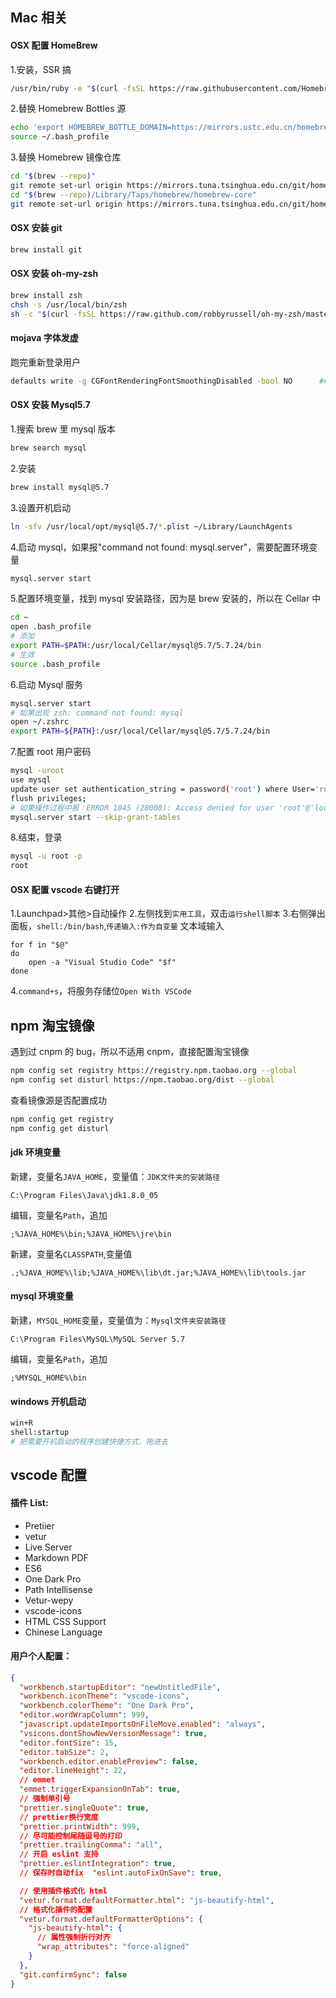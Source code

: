 ## Mac 相关

#### OSX 配置 HomeBrew

1.安装，SSR 搞

```bash
/usr/bin/ruby -e "$(curl -fsSL https://raw.githubusercontent.com/Homebrew/install/master/install)"
```

2.替换 Homebrew Bottles 源

```bash
echo 'export HOMEBREW_BOTTLE_DOMAIN=https://mirrors.ustc.edu.cn/homebrew-bottles' >> ~/.bash_profile
source ~/.bash_profile
```

3.替换 Homebrew 镜像仓库

```bash
cd "$(brew --repo)"   
git remote set-url origin https://mirrors.tuna.tsinghua.edu.cn/git/homebrew/brew.git 
cd "$(brew --repo)/Library/Taps/homebrew/homebrew-core"
git remote set-url origin https://mirrors.tuna.tsinghua.edu.cn/git/homebrew/homebrew-core.git
```

#### OSX 安装 git

```bash
brew install git
```

#### OSX 安装 oh-my-zsh

```bash
brew install zsh
chsh -s /usr/local/bin/zsh
sh -c "$(curl -fsSL https://raw.github.com/robbyrussell/oh-my-zsh/master/tools/install.sh)"
```

#### mojava 字体发虚

跑完重新登录用户

```bash
defaults write -g CGFontRenderingFontSmoothingDisabled -bool NO      ## 切换为YES则恢复Mojave默认的模式
```

#### OSX 安装 Mysql5.7

1.搜索 brew 里 mysql 版本

```bash
brew search mysql
```

2.安装

```bash
brew install mysql@5.7
```

3.设置开机启动

```bash
ln -sfv /usr/local/opt/mysql@5.7/*.plist ~/Library/LaunchAgents
```

4.启动 mysql，如果报"command not found: mysql.server"，需要配置环境变量

```bash
mysql.server start
```

5.配置环境变量，找到 mysql 安装路径，因为是 brew 安装的，所以在 Cellar 中

```bash
cd ~
open .bash_profile
# 添加
export PATH=$PATH:/usr/local/Cellar/mysql@5.7/5.7.24/bin
# 生效
source .bash_profile
```

6.启动 Mysql 服务

```bash
mysql.server start
# 如果出现 zsh: command not found: mysql
open ~/.zshrc
export PATH=${PATH}:/usr/local/Cellar/mysql@5.7/5.7.24/bin
```

7.配置 root 用户密码

```bash
mysql -uroot
use mysql
update user set authentication_string = password('root') where User='root';
flush privileges;
# 如果操作过程中报：ERROR 1045 (28000): Access denied for user 'root'@'localhost' (using password: YES)
mysql.server start --skip-grant-tables
```

8.结束，登录

```bash
mysql -u root -p
root
```

#### OSX 配置 vscode 右键打开

1.Launchpad>其他>自动操作 2.左侧找到`实用工具`，双击`运行shell脚本` 3.右侧弹出面板，`shell:/bin/bash`,`传递输入:作为自变量`
文本域输入

```shell
for f in "$@"
do
    open -a "Visual Studio Code" "$f"
done
```

4.`command+s`，将服务存储位`Open With VSCode`

## npm 淘宝镜像

遇到过 cnpm 的 bug，所以不适用 cnpm，直接配置淘宝镜像

```bash
npm config set registry https://registry.npm.taobao.org --global
npm config set disturl https://npm.taobao.org/dist --global
```

查看镜像源是否配置成功

```bash
npm config get registry
npm config get disturl
```

#### jdk 环境变量

新建，变量名`JAVA_HOME`，变量值：`JDK文件夹的安装路径`

```text
C:\Program Files\Java\jdk1.8.0_05
```

编辑，变量名`Path`，追加

```text
;%JAVA_HOME%\bin;%JAVA_HOME%\jre\bin
```

新建，变量名`CLASSPATH`,变量值

```text
.;%JAVA_HOME%\lib;%JAVA_HOME%\lib\dt.jar;%JAVA_HOME%\lib\tools.jar
```

#### mysql 环境变量

新建，`MYSQL_HOME`变量，变量值为：`Mysql文件夹安装路径`

```text
C:\Program Files\MySQL\MySQL Server 5.7
```

编辑，变量名`Path`，追加

```text
;%MYSQL_HOME%\bin
```

#### windows 开机启动

```bash
win+R
shell:startup
# 把需要开机启动的程序创建快捷方式，拖进去
```

## vscode 配置

#### 插件 List:

- Pretiier
- vetur
- Live Server
- Markdown PDF
- ES6
- One Dark Pro
- Path Intellisense
- Vetur-wepy
- vscode-icons
- HTML CSS Support
- Chinese Language

#### 用户个人配置：

```json
{
  "workbench.startupEditor": "newUntitledFile",
  "workbench.iconTheme": "vscode-icons",
  "workbench.colorTheme": "One Dark Pro",
  "editor.wordWrapColumn": 999,
  "javascript.updateImportsOnFileMove.enabled": "always",
  "vsicons.dontShowNewVersionMessage": true,
  "editor.fontSize": 15,
  "editor.tabSize": 2,
  "workbench.editor.enablePreview": false,
  "editor.lineHeight": 22,
  // emmet
  "emmet.triggerExpansionOnTab": true,
  // 强制单引号
  "prettier.singleQuote": true,
  // prettier换行宽度
  "prettier.printWidth": 999,
  // 尽可能控制尾随逗号的打印
  "prettier.trailingComma": "all",
  // 开启 eslint 支持
  "prettier.eslintIntegration": true,
  // 保存时自动fix  "eslint.autoFixOnSave": true,

  // 使用插件格式化 html
  "vetur.format.defaultFormatter.html": "js-beautify-html",
  // 格式化插件的配置
  "vetur.format.defaultFormatterOptions": {
    "js-beautify-html": {
      // 属性强制折行对齐
      "wrap_attributes": "force-aligned"
    }
  },
  "git.confirmSync": false
}
```
